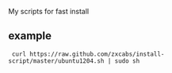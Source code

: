 My scripts for fast install

example
----
     curl https://raw.github.com/zxcabs/install-script/master/ubuntu1204.sh | sudo sh